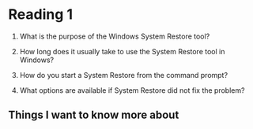 # Reading 1

1. What is the purpose of the Windows System Restore tool?


2. How long does it usually take to use the System Restore tool in Windows?


3. How do you start a System Restore from the command prompt?


4. What options are available if System Restore did not fix the problem?


## Things I want to know more about

